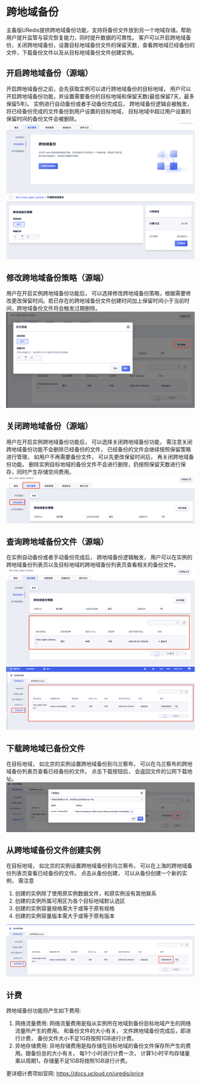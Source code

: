 # 跨地域备份

主备版URedis提供跨地域备份功能，支持将备份文件放到另一个地域存储。帮助用户提升监管与容灾恢复能力，同时提升数据的可靠性。 客户可以开启跨地域备份，关闭跨地域备份，设置目标地域备份文件的保留天数，查看跨地域已经备份的文件，下载备份文件以及从目标地域备份文件创建实例。

## 开启跨地域备份（源端）
开启跨地域备份之前，会先获取实例可以进行跨地域备份的目标地域， 用户可以开启跨地域备份功能，并设置需要备份的目标地域和保留天数(最低保留7天，最多保留5年)。 实例进行自动备份或者手动备份完成后， 跨地域备份逻辑会被触发， 将已经备份完成的文件备份到用户设置的目标地域， 目标地域中超过用户设置的保留时间的备份文件会被删除。
![image](/images/cross_backup_1.png)
![image](/images/cross_backup_2.png)

## 修改跨地域备份策略（源端）
用户在开启实例跨地域备份功能后， 可以选择修改跨地域备份策略，根据需要修改更改保留时间。若已存在的跨地域备份文件创建时间加上保留时间小于当前时间，跨地域备份文件将会触发过期删除。
![image](/images/cross_backup_6.png)

## 关闭跨地域备份（源端）
用户在开启实例跨地域备份功能后， 可以选择关闭跨地域备份功能， 需注意关闭跨地域备份功能不会删除已经备份的文件， 已经备份的文件会继续按照保留策略进行管理， 如用户不再需要备份文件， 可以先更改保留时间后， 再关闭跨地域备份功能。 删除实例目标地域的备份文件不会进行删除，扔按照保留天数进行保存，同时产生存储空间费用。
![image](/images/cross_backup_3.png)

## 查询跨地域备份文件（源端）
在实例自动备份或者手动备份完成后， 跨地域备份逻辑触发， 用户可以在实例的跨地域备份列表页以及目标地域的跨地域备份列表页查看相关的备份文件。
![image](/images/cross_backup_4.png)
![image](/images/cross_backup_5.png)

## 下载跨地域已备份文件
在目标地域， 如北京的实例设置跨地域备份到乌兰察布， 可以在乌兰察布的跨地域备份列表页查看已经备份的文件。 点击下载按钮后， 会返回文件的公网下载地址。
![image](/images/cross_backup_7.png)

## 从跨地域备份文件创建实例
在目标地域， 如北京的实例设置跨地域备份到乌兰察布， 可以在上海的跨地域备份列表页查看已经备份的文件。 点击从备份创建， 可以从备份创建一个新的实例， 需注意
1. 创建的实例除了使用原实例数据文件，和原实例没有其他联系
2. 创建的实例所属可用区为各个目标地域默认选区
3. 创建的实例容量规格需大于或等于原有规格
4. 创建的实例容量版本需大于或等于原有版本

![image](/images/cross_backup_8.png)

## 计费
跨地域备份功能将产生如下费用:
1. 网络流量费用: 网络流量费用是指从实例所在地域到备份目标地域产生的网络流量所产生的费用。 和备份文件的大小有关， 文件跨地域备份完成后，即进行计费， 备份文件大小不足1G将按照1GB进行计费。
2. 异地存储费用: 异地存储费用是指存储在目标地域的备份文件保存所产生的费用。跟备份总的大小有关， 每1个小时进行计费一次， 计算1小时平均存储量乘以周期1，存储量不足1GB将按照1GB进行计费。

更详细计费项如官网: https://docs.ucloud.cn/uredis/price
